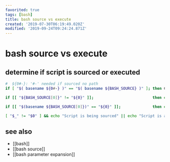 ```yaml
---
favorited: true
tags: [bash]
title: bash source vs execute
created: '2019-07-30T06:19:49.020Z'
modified: '2019-09-24T09:24:24.871Z'
---
```


# bash source vs execute



## determine if script is sourced or executed
```sh
#  ${0#-}: '#-' needed if sourced no path
if [ "$( basename ${0#-} )" == "$( basename ${BASH_SOURCE} )" ]; then COMMAND $@; fi

if [[ "${BASH_SOURCE[0]}" != "${0}" ]];                          then echo "sourcing script ${BASH_SOURCE[0]}"; fi

if [[ "$(basename ${BASH_SOURCE[0]})" == "${0}" ]];              then echo "calling function:" docker-connect "$@"; fi

[ "$_" != "$0" ] && echo "Script is being sourced" || echo "Script is a subshell"
```

## see also
- [[bash]]
- [[bash source]]
- [[bash parameter expansion]]
